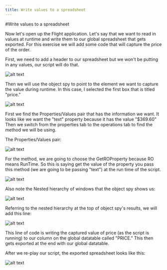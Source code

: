 ```yaml
---
title: Write values to a spreadsheet
---
```


#Write values to a spreadsheet

Now let's open up the Flight application. Let's say that we want to read in values at runtime and write them to our global spreadsheet that gets exported. For this exercise we will add some code that will capture the price of the order. 

First, we need to add a header to our spreadsheet but we won't be putting in any values, our script will do that. 

![alt text](https://cloud.githubusercontent.com/assets/10998057/10351235/0162c826-6d0e-11e5-8e42-9bf5e2576eb3.PNG "Price")

Then we will use the object spy to point to the element we want to capture the value during runtime. In this case, I selected the first box that is titled "price." 

![alt text](https://cloud.githubusercontent.com/assets/10998057/10351229/f79cd03e-6d0d-11e5-9bb7-adc5cdb799c5.PNG "PriceBox")

First we find the Properties/Values pair that has the information we want. It looks like we want the "text" property because it has the value "$369.60" Then we switch from the properties tab to the operations tab to find the method we will be using.

The Properties/Values pair:

![alt text](https://cloud.githubusercontent.com/assets/10998057/10351326/8c271ebc-6d0e-11e5-9347-dc136ec29558.PNG "Pair")

For the method, we are going to choose the GetROProperty because RO means RunTime. So this is saying get the value of the property you pass this method (we are going to be passing "text") at the run time of the script. 

![alt text](https://cloud.githubusercontent.com/assets/10998057/10351336/9b368618-6d0e-11e5-96c3-0529177d5d6e.PNG "Method")

Also note the Nested hierarchy of windows that the object spy shows us:

![alt text](https://cloud.githubusercontent.com/assets/10998057/10351574/cf728d0e-6d0f-11e5-99c8-b17f2ed09c84.PNG "hierarchy")

Referring to the nested hierarchy at the top of object spy's results, we will add this line:

![alt text](https://cloud.githubusercontent.com/assets/10998057/10367884/736f5558-6d98-11e5-9037-5b09e720c9c9.PNG "NewCode")

This line of code is writing the captured value of price (as the script is running) to our column on the global datatable called "PRICE." This then gets exported at the end with our global datatable. 

After we re-play our script, the exported spreadsheet looks like this:

![alt text](https://cloud.githubusercontent.com/assets/10998057/10352060/7f86c2b2-6d12-11e5-8b94-5ca66e0432cb.PNG "Exported")




